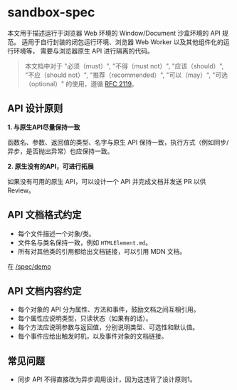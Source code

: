 # sandbox-spec

本文用于描述运行于浏览器 Web 环境的 Window/Document 沙盒环境的 API 规范。
适用于自行封装的闭包运行环境、浏览器 Web Worker 以及其他组件化的运行环境等，
需要与浏览器原生 API 进行隔离的代码。

> 本文档中对于 "必须（must）", "不得（must not）", "应该（should）", "不应（should not）", "推荐（recommended）", "可以（may）", "可选（optional）" 的使用，遵循 [RFC 2119][rfc2119]。

## API 设计原则

**1. 与原生API尽量保持一致**

函数名、参数、返回值的类型、名字与原生 API 保持一致，执行方式（例如同步/异步，是否抛出异常）也应保持一致。

**2. 原生没有的API，可进行拓展**

如果没有可用的原生 API，可以设计一个 API 并完成文档并发送 PR 以供 Review。

## API 文档格式约定

* 每个文件描述一个对象/类。
* 文件名与类名保持一致，例如 `HTMLElement.md`。
* 所有对其他类的引用都给出文档链接，可以引用 MDN 文档。

在 [/spec/demo](https://github.com/searchfe/sandbox-spec/blob/master/spec/demo.md)

## API 文档内容约定

* 每个对象的 API 分为属性、方法和事件，鼓励文档之间互相引用。
* 每个属性应说明类型，只读状态（如果有的话）。
* 每个方法应说明参数与返回值，分别说明类型、可选性和默认值。
* 每个事件应给出触发时机，以及事件对象的文档链接。

## 常见问题

* 同步 API 不得直接改为异步调用设计，因为这违背了设计原则1。

[rfc2119]: https://tools.ietf.org/html/rfc2119
